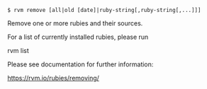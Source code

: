 
    $ rvm remove [all|old [date]|ruby-string[,ruby-string[,...]]]

Remove one or more rubies and their sources.


For a list of currently installed rubies, please run

  rvm list

Please see documentation for further information:

  https://rvm.io/rubies/removing/
